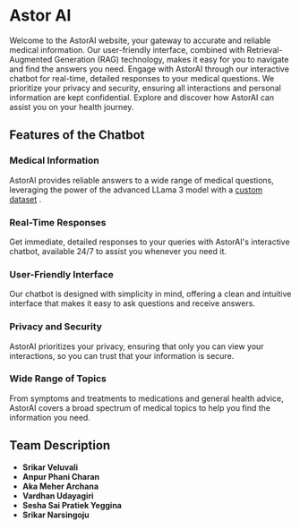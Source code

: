 # Astor AI

Welcome to the AstorAI website, your gateway to accurate and reliable medical information. Our user-friendly interface, combined with Retrieval-Augmented Generation (RAG) technology, makes it easy for you to navigate and find the answers you need. Engage with AstorAI through our interactive chatbot for real-time, detailed responses to your medical questions. We prioritize your privacy and security, ensuring all interactions and personal information are kept confidential. Explore and discover how AstorAI can assist you on your health journey.

## Features of the Chatbot

### Medical Information
AstorAI provides reliable answers to a wide range of medical questions, leveraging the power of the advanced LLama 3 model with a [custom dataset](https://huggingface.co/datasets/lavita/ChatDoctor-HealthCareMagic-100k) .

### Real-Time Responses
Get immediate, detailed responses to your queries with AstorAI's interactive chatbot, available 24/7 to assist you whenever you need it.

### User-Friendly Interface
Our chatbot is designed with simplicity in mind, offering a clean and intuitive interface that makes it easy to ask questions and receive answers.

### Privacy and Security
AstorAI prioritizes your privacy, ensuring that only you can view your interactions, so you can trust that your information is secure.

### Wide Range of Topics
From symptoms and treatments to medications and general health advice, AstorAI covers a broad spectrum of medical topics to help you find the information you need.

## Team Description
- **Srikar Veluvali**
- **Anpur Phani Charan**
- **Aka Meher Archana** 
- **Vardhan Udayagiri** 
- **Sesha Sai Pratiek Yeggina**
- **Srikar Narsingoju** 

